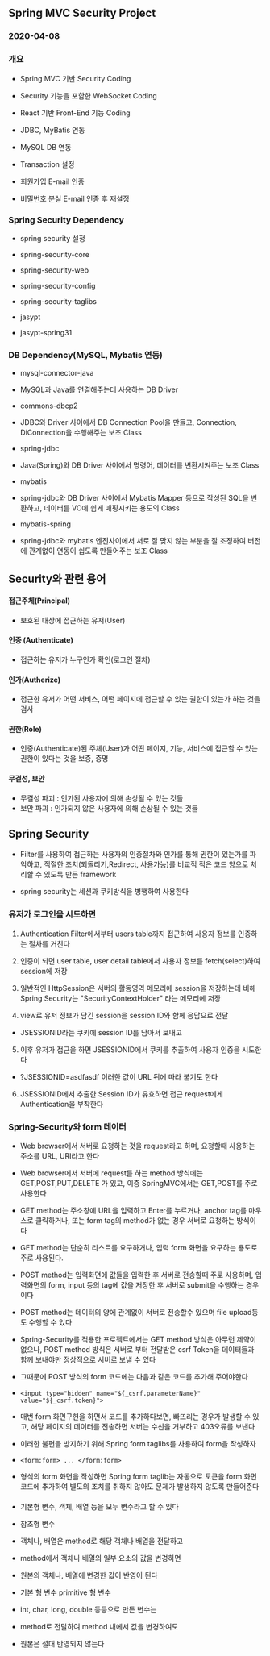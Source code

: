 ## Spring MVC Security Project
### 2020-04-08

### 개요
* Spring MVC 기반 Security Coding
* Security 기능을 포함한 WebSocket Coding
* React 기반 Front-End 기능 Coding

* JDBC, MyBatis 연동
* MySQL DB 연동
* Transaction 설정

* 회원가입 E-mail 인증
* 비밀번호 분실 E-mail 인증 후 재설정

### Spring Security Dependency
* spring security 설정 
* spring-security-core 
* spring-security-web 
* spring-security-config 
* spring-security-taglibs 

* jasypt
* jasypt-spring31

### DB Dependency(MySQL, Mybatis 연동)
* mysql-connector-java
- MySQL과 Java를 연결해주는데 사용하는 DB Driver

* commons-dbcp2
- JDBC와 Driver 사이에서 DB Connection Pool을 만들고, Connection, DiConnection을 수행해주는 보조 Class
 
* spring-jdbc
- Java(Spring)와 DB Driver 사이에서 명령어, 데이터를 변환시켜주는 보조 Class
 
* mybatis
- spring-jdbc와 DB Driver 사이에서 Mybatis Mapper 등으로 작성된 SQL을 변환하고, 데이터를 VO에 쉽게 매핑시키는 용도의 Class
 
* mybatis-spring
- spring-jdbc와 mybatis 엔진사이에서 서로 잘 맞지 않는 부분을 잘 조정하여 버전에 관계없이 연동이 쉽도록 만들어주는 보조 Class 

## Security와 관련 용어

#### 접근주체(Principal)
* 보호된 대상에 접근하는 유저(User)

#### 인증 (Authenticate)
* 접근하는 유저가 누구인가 확인(로그인 절차)

#### 인가(Autherize)
* 접근한 유저가 어떤 서비스, 어떤 페이지에 접근할 수 있는 권한이 있는가 하는 것을 검사

#### 권한(Role)
* 인증(Authenticate)된 주체(User)가 어떤 페이지, 기능, 서비스에 접근할 수 있는 권한이 있다는 것을 보증, 증명

#### 무결성, 보안
* 무결성 파괴 : 인가된 사용자에 의해 손상될 수 있는 것들
* 보안 파괴 : 인가되지 않은 사용자에 의해 손상될 수 있는 것들

## Spring Security
* Filter를 사용하여 접근하는 사용자의 인증절차와 인가를 통해 권한이 있는가를 파악하고, 적절한 조치(되돌리기,Redirect, 사용가능)를 비교적 적은 코드 양으로 처리할 수 있도록 만든 framework

* spring security는 세션과 쿠키방식을 병행하여 사용한다

### 유저가 로그인을 시도하면
1. Authentication Filter에서부터 users table까지 접근하여 사용자 정보를 
인증하는 절차를 거친다

2. 인증이 되면 user table, user detail table에서 사용자 정보를 fetch(select)하여 session에 저장

3. 일반적인 HttpSession은 서버의 활동영역 메모리에 session을 저장하는데 비해 Spring Security는 "SecurityContextHolder" 라는 메모리에 저장

4. view로 유저 정보가 담긴 session을 session ID와 함께 응답으로 전달
* JSESSIONID라는 쿠키에 session ID를 담아서 보내고

5. 이후 유저가 접근을 하면 JSESSIONID에서 쿠키를 추출하여 사용자 인증을 시도한다
* ?JSESSIONID=asdfasdf 이러한 값이 URL 뒤에 따라 붙기도 한다

6. JSESSIONID에서 추출한 Session ID가 유효하면 접근 request에게 Authentication을 부착한다

### Spring-Security와 form 데이터
* Web browser에서 서버로 요청하는 것을 request라고 하며, 요청할때 사용하는 주소를 URL, URI라고 한다

* Web browser에서 서버에 request를 하는 method 방식에는 GET,POST,PUT,DELETE 가 있고, 이중 SpringMVC에서는 GET,POST를 주로 사용한다

* GET method는 주소창에 URL을 입력하고 Enter를 누르거나, anchor tag를 마우스로 클릭하거나, 또는 form tag의 method가 없는 경우 서버로 요청하는 방식이다

* GET method는 단순히 리스트를 요구하거나, 입력 form 화면을 요구하는 용도로 주로 사용된다.

* POST method는 입력화면에 값들을 입력한 후 서버로 전송할때 주로 사용하며, 입력화면의 form, input 등의 tag에 값을 저장한 후 서버로 submit을 수행하는 경우이다

* POST method는 데이터의 양에 관계없이 서버로 전송할수 있으며 file upload등도 수행할 수 있다

* Spring-Security를 적용한 프로젝트에서는 GET method 방식은 아무런 제약이 없으나, POST method 방식은 서버로 부터 전달받은 csrf Token을 데이터들과 함께 보내야만 정상적으로 서버로 보낼 수 있다

* 그때문에 POST 방식의 form 코드에는 다음과 같은 코드를 추가해 주어야한다
* `<input type="hidden" name="${_csrf.parameterName}" value="${_csrf.token}">`

* 매번 form 화면구현을 하면서 코드를 추가하다보면, 빠뜨리는 경우가 발생할 수 있고, 해당 페이지의 데이터를 전송하면 서버는 수신을 거부하고 403오류를 보낸다

* 이러한 불편을 방지하기 위해 Spring form  taglibs를 사용하여 form을 작성하자
* `<form:form> ... </form:form>`
* 형식의 form 화면을 작성하면 Spring form taglib는 자동으로 토큰을 form 화면코드에 추가하여 별도의 조치를 취하지 않아도 문제가 발생하지 않도록 만들어준다




####
* 기본형 변수, 객체, 배열 등을 모두 변수라고 할 수 있다

* 참조형 변수
* 객체나, 배열은 method로 해당 객체나 배열을 전달하고
* method에서 객체나 배열의 일부 요소의 값을 변경하면
* 원본의 객체나, 배열에 변경한 값이 반영이 된다

* 기본 형 변수 primitive 형 변수
* int, char, long, double 등등으로 만든 변수는
* method로 전달하여 method 내에서 값을 변경하여도
* 원본은 절대 반영되지 않는다







